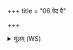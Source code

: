 +++
title = "06 वेद वै"

+++
<details><summary>मूलम् (WS)</summary>

वेद वै ते नारद नाम वाग्नामासि  
तस्य ते यशो भक्षीय ॥ ६ ॥
</details>